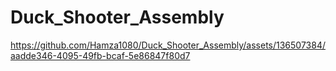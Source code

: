 # Duck_Shooter_Assembly

https://github.com/Hamza1080/Duck_Shooter_Assembly/assets/136507384/aadde346-4095-49fb-bcaf-5e86847f80d7
